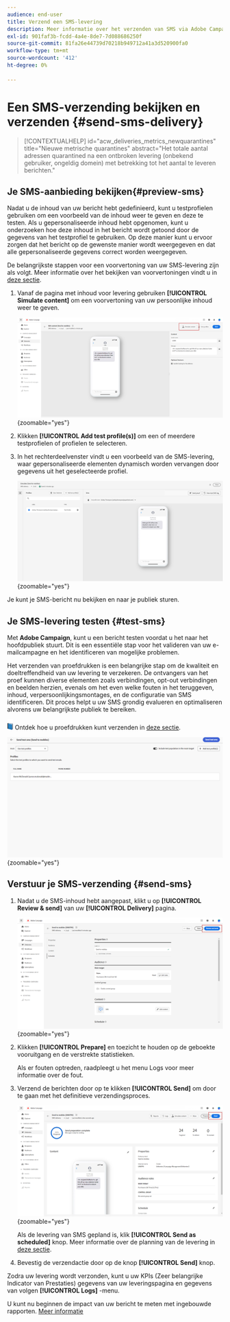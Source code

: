```yaml
---
audience: end-user
title: Verzend een SMS-levering
description: Meer informatie over het verzenden van SMS via Adobe Campaign Web
exl-id: 901faf3b-fcdd-4a4e-8de7-7d088686250f
source-git-commit: 81fa26e44739d70218b949712a41a3d520900fa0
workflow-type: tm+mt
source-wordcount: '412'
ht-degree: 0%

---
```


# Een SMS-verzending bekijken en verzenden {#send-sms-delivery}

>[!CONTEXTUALHELP]
>id="acw_deliveries_metrics_newquarantines"
>title="Nieuwe metrische quarantines"
>abstract="Het totale aantal adressen quarantined na een ontbroken levering (onbekend gebruiker, ongeldig domein) met betrekking tot het aantal te leveren berichten."

## Je SMS-aanbieding bekijken{#preview-sms}

Nadat u de inhoud van uw bericht hebt gedefinieerd, kunt u testprofielen gebruiken om een voorbeeld van de inhoud weer te geven en deze te testen. Als u gepersonaliseerde inhoud hebt opgenomen, kunt u onderzoeken hoe deze inhoud in het bericht wordt getoond door de gegevens van het testprofiel te gebruiken. Op deze manier kunt u ervoor zorgen dat het bericht op de gewenste manier wordt weergegeven en dat alle gepersonaliseerde gegevens correct worden weergegeven.

De belangrijkste stappen voor een voorvertoning van uw SMS-levering zijn als volgt. Meer informatie over het bekijken van voorvertoningen vindt u in [deze sectie](../preview-test/preview-content.md).

1. Vanaf de pagina met inhoud voor levering gebruiken **[!UICONTROL Simulate content]** om een voorvertoning van uw persoonlijke inhoud weer te geven.

   ![](assets/sms_send_1.png){zoomable=&quot;yes&quot;}

1. Klikken **[!UICONTROL Add test profile(s)]** om een of meerdere testprofielen of profielen te selecteren.

   <!--
    Once your test profiles are selected, click **[!UICONTROL Select]**.
    ![](assets/sms_send_2.png){zoomable="yes"}
    -->

1. In het rechterdeelvenster vindt u een voorbeeld van de SMS-levering, waar gepersonaliseerde elementen dynamisch worden vervangen door gegevens uit het geselecteerde profiel.

   ![](assets/sms_send_3.png){zoomable=&quot;yes&quot;}

Je kunt je SMS-bericht nu bekijken en naar je publiek sturen.

## Je SMS-levering testen {#test-sms}

Met **Adobe Campaign**, kunt u een bericht testen voordat u het naar het hoofdpubliek stuurt. Dit is een essentiële stap voor het valideren van uw e-mailcampagne en het identificeren van mogelijke problemen.

Het verzenden van proefdrukken is een belangrijke stap om de kwaliteit en doeltreffendheid van uw levering te verzekeren. De ontvangers van het proef kunnen diverse elementen zoals verbindingen, opt-out verbindingen en beelden herzien, evenals om het even welke fouten in het teruggeven, inhoud, verpersoonlijkingsmontages, en de configuratie van SMS identificeren. Dit proces helpt u uw SMS grondig evalueren en optimaliseren alvorens uw belangrijkste publiek te bereiken.

![](../assets/do-not-localize/book.png) Ontdek hoe u proefdrukken kunt verzenden in [deze sectie](../preview-test/test-deliveries.md).

![](assets/sms_send_6.png){zoomable=&quot;yes&quot;}

## Verstuur je SMS-verzending {#send-sms}

1. Nadat u de SMS-inhoud hebt aangepast, klikt u op **[!UICONTROL Review & send]** van uw **[!UICONTROL Delivery]** pagina.

   ![](assets/sms_send_4.png){zoomable=&quot;yes&quot;}

1. Klikken **[!UICONTROL Prepare]** en toezicht te houden op de geboekte vooruitgang en de verstrekte statistieken.

   Als er fouten optreden, raadpleegt u het menu Logs voor meer informatie over de fout.

1. Verzend de berichten door op te klikken **[!UICONTROL Send]** om door te gaan met het definitieve verzendingsproces.

   ![](assets/sms_send_5.png){zoomable=&quot;yes&quot;}

   Als de levering van SMS gepland is, klik **[!UICONTROL Send as scheduled]** knop. Meer informatie over de planning van de levering in [deze sectie](../msg/gs-messages.md#schedule-the-delivery-sending).


1. Bevestig de verzendactie door op de knop **[!UICONTROL Send]** knop.

Zodra uw levering wordt verzonden, kunt u uw KPIs (Zeer belangrijke Indicator van Prestaties) gegevens van uw leveringspagina en gegevens van volgen **[!UICONTROL Logs]** -menu.

U kunt nu beginnen de impact van uw bericht te meten met ingebouwde rapporten. [Meer informatie](../reporting/sms-report.md)

